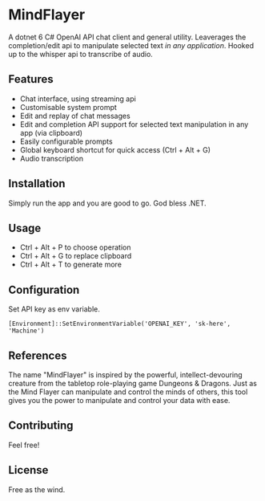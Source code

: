 # MindFlayer
A dotnet 6 C# OpenAI API chat client and general utility. Leaverages the completion/edit api to manipulate selected text *in any application*. Hooked up to the whisper api to transcribe of audio. 

## Features
* Chat interface, using streaming api
* Customisable system prompt
* Edit and replay of chat messages
* Edit and completion API support for selected text manipulation in any app (via clipboard)
* Easily configurable prompts
* Global keyboard shortcut for quick access (Ctrl + Alt + G)
* Audio transcription

## Installation
Simply run the app and you are good to go. God bless .NET.

## Usage
* Ctrl + Alt + P to choose operation
* Ctrl + Alt + G to replace clipboard
* Ctrl + Alt + T to generate more

## Configuration
Set API key as env variable.

    [Environment]::SetEnvironmentVariable('OPENAI_KEY', 'sk-here', 'Machine')

## References
The name "MindFlayer" is inspired by the powerful, intellect-devouring creature from the tabletop role-playing game Dungeons & Dragons. Just as the Mind Flayer can manipulate and control the minds of others, this tool gives you the power to manipulate and control your data with ease.

## Contributing
Feel free!

## License
Free as the wind.
